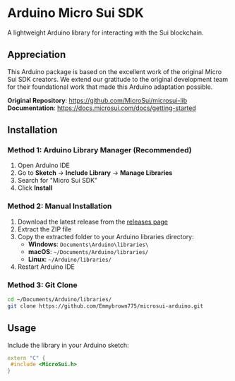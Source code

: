 # Arduino Micro Sui SDK

A lightweight Arduino library for interacting with the Sui blockchain.

## Appreciation

This Arduino package is based on the excellent work of the original Micro Sui SDK creators. We extend our gratitude to the original development team for their foundational work that made this Arduino adaptation possible.

**Original Repository**: https://github.com/MicroSui/microsui-lib
**Documentation**: https://docs.microsui.com/docs/getting-started

## Installation

### Method 1: Arduino Library Manager (Recommended)

1. Open Arduino IDE
2. Go to **Sketch** → **Include Library** → **Manage Libraries**
3. Search for "Micro Sui SDK"
4. Click **Install**

### Method 2: Manual Installation

1. Download the latest release from the [releases page](https://github.com/Emmybrown775/microsui-arduino)
2. Extract the ZIP file
3. Copy the extracted folder to your Arduino libraries directory:
   - **Windows**: `Documents\Arduino\libraries\`
   - **macOS**: `~/Documents/Arduino/libraries/`
   - **Linux**: `~/Arduino/libraries/`
4. Restart Arduino IDE

### Method 3: Git Clone

```bash
cd ~/Documents/Arduino/libraries/
git clone https://github.com/Emmybrown775/microsui-arduino.git
```

## Usage

Include the library in your Arduino sketch:

```cpp
extern "C" {
 #include <MicroSui.h>
}
```
